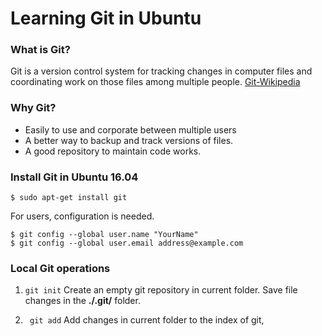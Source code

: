 # Learning Git in Ubuntu #

### What is Git? ###
Git is a version control system for tracking changes in computer files and coordinating work on those files among multiple people. [Git-Wikipedia](https://en.wikipedia.org/wiki/Git)

### Why Git? ###
- Easily to use and corporate between multiple users
- A better way to backup and track versions of files.
- A good repository to maintain code works. 
 
### Install Git in Ubuntu 16.04 ###

```
$ sudo apt-get install git
```
For users, configuration is needed.

```
$ git config --global user.name "YourName"
$ git config --global user.email address@example.com
```

### Local Git operations 
1. ```git init```
Create an empty git repository in current folder. Save file changes in the **./.git/** folder. 

2. ``` git add```
Add changes in current folder to the index of git,

